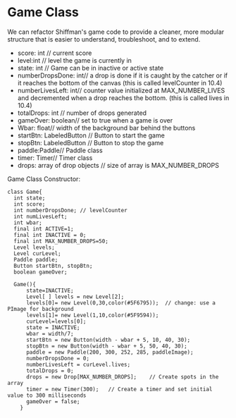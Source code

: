 # Game Class

We can refactor Shiffman's game code to provide a cleaner, more modular structure that is easier to understand, troubleshoot, and to extend.


- score: int // current score
- level:int // level the game is currently in
- state: int // Game can be in inactive or active state
- numberDropsDone: int// a drop is done if it is caught by the catcher or if it reaches the bottom of the canvas (this is called levelCounter in 10.4)
- numberLivesLeft: int// counter value initialized at MAX_NUMBER_LIVES and decremented when a drop reaches the bottom. (this is called lives in 10.4)
- totalDrops: int // number of drops generated
- gameOver: boolean// set to true when a game is over
- Wbar: float// width of the background bar behind the buttons
- startBtn: LabeledButton // Button to start the game
- stopBtn: LabeledButton // Button to stop the game
- paddle:Paddle// Paddle class
- timer: Timer// Timer class
- drops: array of drop objects // size of array is MAX_NUMBER_DROPS
 

Game Class Constructor:

```
class Game{
  int state;
  int score;
  int numberDropsDone; // levelCounter
  int numLivesLeft;
  int wbar;
  final int ACTIVE=1;
  final int INACTIVE = 0;
  final int MAX_NUMBER_DROPS=50;
  Level levels;
  Level curLevel;
  Paddle paddle;
  Button startBtn, stopBtn;
  boolean gameOver;
  
  Game(){
      state=INACTIVE;
      Level[ ] levels = new Level[2]; 
      levels[0]= new Level(0,30,color(#5F6795));  // change: use a PImage for background 
      levels[1]= new Level(1,10,color(#5F9594));
      curLevel=levels[0];
      state = INACTIVE;
      wbar = width/7;
      startBtn = new Button(width - wbar + 5, 10, 40, 30);
      stopBtn = new Button(width - wbar + 5, 50, 40, 30);
      paddle = new Paddle(200, 300, 252, 285, paddleImage);
      numberDropsDone = 0;
      numberLivesLeft = curLevel.lives;
      totalDrops = 0;
      drops = new Drop[MAX_NUMBER_DROPS];    // Create spots in the array
      timer = new Timer(300);   // Create a timer and set initial value to 300 milliseconds
      gameOver = false;
    }

```